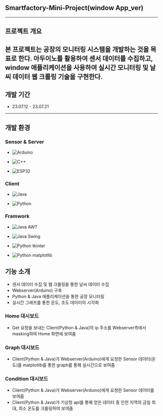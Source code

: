 ## Smartfactory-Mini-Project(window App_ver)
---

## 프로젝트 개요
 본 프로젝트는 공장의 모니터링 시스템을 개발하는 것을 목표로 한다. 아두이노를 활용하여 센서 데이터를 수집하고, window 애플리케이션을 사용하여 실시간 모니터링 및 날씨 데이터 웹 크롤링 기술을 구현한다.
---

## 개발 기간
- 23.07.12 - 23.07.21
---
## 개발 환경

### Sensor & Server

- ![Arduino](https://img.shields.io/badge/Arduino-00979D?logo=arduino&logoColor=white)
  
- ![C++](https://img.shields.io/badge/C%2B%2B-00599C?logo=c%2B%2B&logoColor=white)

- ![ESP32](https://img.shields.io/badge/ESP32-blue?logo=espressif&logoColor=white)

### Client

- ![Java](https://img.shields.io/badge/Java-17-ED8B00?logo=java&logoColor=white)
  
- ![Python](https://img.shields.io/badge/Python-3776AB?logo=python&logoColor=white)

### Framwork

- ![Java AWT](https://img.shields.io/badge/Java-AWT-ED8B00?logo=java&logoColor=white)

- ![Java Swing](https://img.shields.io/badge/Java-Swing-ED8B00?logo=java&logoColor=white)

- ![Python tkinter](https://img.shields.io/badge/Python-tkinter-3776AB?logo=python&logoColor=white)

- ![Python matplotlib](https://img.shields.io/badge/Python-matplotlib-3776AB?logo=python&logoColor=white)


## 기능 소개

- 센서 데이터 수집 및 웹 크롤링을 통한 날씨 데이터 수집
- Webserver(Arduino) 구축
- Python & Java 애플리케이션을 통한 공장 모니터링
- 실시간 그래프를 통한 온도, 조도 데이터의 시각화

### Home 대시보드

- Get 요청을 보내는 Client(Python & Java)의 ip 주소를 Webserver측에서 masking하여 Home 화면에 보여줌

### Graph 대시보드

- Client(Python & Java)가 Webserver(Arduino)에게 요청한 Sensor 데이터(온도)를 matplotlib를 통한 graph를 통해 실시간으로 보여줌

### Condition 대시보드

- Client(Python & Java)가 Webserver(Arduino)에게 요청한 Sensor 데이터를 보여줌
- Client(Python & Java)가 기상청 api를 통해 얻은 데이터 중 인천 지역의 금일 최대, 최소 온도를 크롤링하여 보여줌

